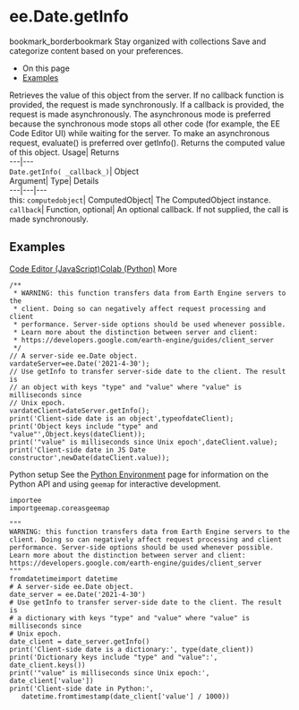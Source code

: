  
#  ee.Date.getInfo 
bookmark_borderbookmark Stay organized with collections  Save and categorize content based on your preferences.
  * On this page
  * [Examples](https://developers.google.com/earth-engine/apidocs/ee-date-getinfo#examples)


Retrieves the value of this object from the server. 
If no callback function is provided, the request is made synchronously. If a callback is provided, the request is made asynchronously.
The asynchronous mode is preferred because the synchronous mode stops all other code (for example, the EE Code Editor UI) while waiting for the server. To make an asynchronous request, evaluate() is preferred over getInfo().
Returns the computed value of this object.
Usage| Returns  
---|---  
`Date.getInfo( _callback_)`| Object  
Argument| Type| Details  
---|---|---  
this: `computedobject`| ComputedObject| The ComputedObject instance.  
`callback`| Function, optional| An optional callback. If not supplied, the call is made synchronously.  
## Examples
[Code Editor (JavaScript)](https://developers.google.com/earth-engine/apidocs/ee-date-getinfo#code-editor-javascript-sample)[Colab (Python)](https://developers.google.com/earth-engine/apidocs/ee-date-getinfo#colab-python-sample) More
```
/**
 * WARNING: this function transfers data from Earth Engine servers to the
 * client. Doing so can negatively affect request processing and client
 * performance. Server-side options should be used whenever possible.
 * Learn more about the distinction between server and client:
 * https://developers.google.com/earth-engine/guides/client_server
 */
// A server-side ee.Date object.
vardateServer=ee.Date('2021-4-30');
// Use getInfo to transfer server-side date to the client. The result is
// an object with keys "type" and "value" where "value" is milliseconds since
// Unix epoch.
vardateClient=dateServer.getInfo();
print('Client-side date is an object',typeofdateClient);
print('Object keys include "type" and "value"',Object.keys(dateClient));
print('"value" is milliseconds since Unix epoch',dateClient.value);
print('Client-side date in JS Date constructor',newDate(dateClient.value));
```
Python setup
See the [ Python Environment](https://developers.google.com/earth-engine/guides/python_install) page for information on the Python API and using `geemap` for interactive development.
```
importee
importgeemap.coreasgeemap
```
```
"""
WARNING: this function transfers data from Earth Engine servers to the
client. Doing so can negatively affect request processing and client
performance. Server-side options should be used whenever possible.
Learn more about the distinction between server and client:
https://developers.google.com/earth-engine/guides/client_server
"""
fromdatetimeimport datetime
# A server-side ee.Date object.
date_server = ee.Date('2021-4-30')
# Use getInfo to transfer server-side date to the client. The result is
# a dictionary with keys "type" and "value" where "value" is milliseconds since
# Unix epoch.
date_client = date_server.getInfo()
print('Client-side date is a dictionary:', type(date_client))
print('Dictionary keys include "type" and "value":', date_client.keys())
print('"value" is milliseconds since Unix epoch:', date_client['value'])
print('Client-side date in Python:',
   datetime.fromtimestamp(date_client['value'] / 1000))
```

